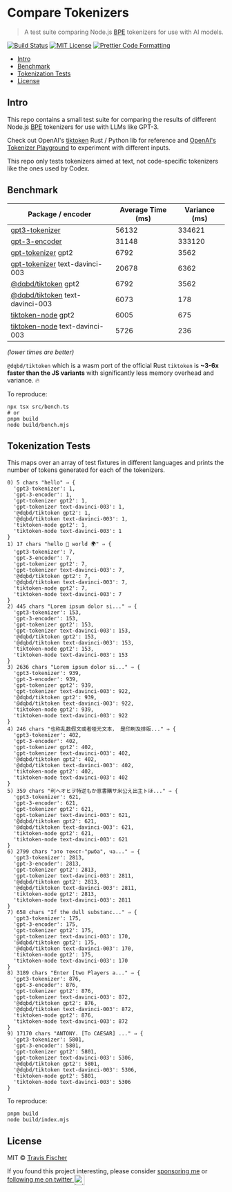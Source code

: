 # Compare Tokenizers <!-- omit in toc -->

> A test suite comparing Node.js [BPE](https://en.wikipedia.org/wiki/Byte_pair_encoding) tokenizers for use with AI models.

[![Build Status](https://github.com/transitive-bullshit/compare-tokenizers/actions/workflows/test.yml/badge.svg)](https://github.com/transitive-bullshit/compare-tokenizers/actions/workflows/test.yml) [![MIT License](https://img.shields.io/badge/license-MIT-blue)](https://github.com/transitive-bullshit/compare-tokenizers/blob/main/license) [![Prettier Code Formatting](https://img.shields.io/badge/code_style-prettier-brightgreen.svg)](https://prettier.io)

- [Intro](#intro)
- [Benchmark](#benchmark)
- [Tokenization Tests](#tokenization-tests)
- [License](#license)

## Intro

This repo contains a small test suite for comparing the results of different Node.js [BPE](https://en.wikipedia.org/wiki/Byte_pair_encoding) tokenizers for use with LLMs like GPT-3.

Check out OpenAI's [tiktoken](https://github.com/openai/tiktoken) Rust / Python lib for reference and [OpenAI's Tokenizer Playground](https://platform.openai.com/tokenizer) to experiment with different inputs.

This repo only tests tokenizers aimed at text, not code-specific tokenizers like the ones used by Codex.

## Benchmark

| Package / encoder                                                          | Average Time (ms) | Variance (ms) |
| -------------------------------------------------------------------------- | ----------------- | ------------- |
| [gpt3-tokenizer](https://github.com/botisan-ai/gpt3-tokenizer)             | 56132             | 334621        |
| [gpt-3-encoder](https://github.com/latitudegames/GPT-3-Encoder)            | 31148             | 333120        |
| [gpt-tokenizer](https://github.com/niieani/gpt-tokenizer) gpt2             | 6792              | 3562          |
| [gpt-tokenizer](https://github.com/niieani/gpt-tokenizer) text-davinci-003 | 20678             | 6362          |
| [@dqbd/tiktoken](https://github.com/dqbd/tiktoken) gpt2                    | 6792              | 3562          |
| [@dqbd/tiktoken](https://github.com/dqbd/tiktoken) text-davinci-003        | 6073              | 178           |
| [tiktoken-node](https://github.com/ceifa/tiktoken-node) gpt2               | 6005              | 675           |
| [tiktoken-node](https://github.com/ceifa/tiktoken-node) text-davinci-003   | 5726              | 236           |

_(lower times are better)_

`@dqbd/tiktoken` which is a wasm port of the official Rust `tiktoken` is **~3-6x faster than the JS variants** with significantly less memory overhead and variance. 🔥

To reproduce:

```
npx tsx src/bench.ts
# or
pnpm build
node build/bench.mjs
```

## Tokenization Tests

This maps over an array of test fixtures in different languages and prints the number of tokens generated for each of the tokenizers.

```
0) 5 chars "hello" ⇒ {
  'gpt3-tokenizer': 1,
  'gpt-3-encoder': 1,
  'gpt-tokenizer gpt2': 1,
  'gpt-tokenizer text-davinci-003': 1,
  '@dqbd/tiktoken gpt2': 1,
  '@dqbd/tiktoken text-davinci-003': 1,
  'tiktoken-node gpt2': 1,
  'tiktoken-node text-davinci-003': 1
}
1) 17 chars "hello 👋 world 🌍" ⇒ {
  'gpt3-tokenizer': 7,
  'gpt-3-encoder': 7,
  'gpt-tokenizer gpt2': 7,
  'gpt-tokenizer text-davinci-003': 7,
  '@dqbd/tiktoken gpt2': 7,
  '@dqbd/tiktoken text-davinci-003': 7,
  'tiktoken-node gpt2': 7,
  'tiktoken-node text-davinci-003': 7
}
2) 445 chars "Lorem ipsum dolor si..." ⇒ {
  'gpt3-tokenizer': 153,
  'gpt-3-encoder': 153,
  'gpt-tokenizer gpt2': 153,
  'gpt-tokenizer text-davinci-003': 153,
  '@dqbd/tiktoken gpt2': 153,
  '@dqbd/tiktoken text-davinci-003': 153,
  'tiktoken-node gpt2': 153,
  'tiktoken-node text-davinci-003': 153
}
3) 2636 chars "Lorem ipsum dolor si..." ⇒ {
  'gpt3-tokenizer': 939,
  'gpt-3-encoder': 939,
  'gpt-tokenizer gpt2': 939,
  'gpt-tokenizer text-davinci-003': 922,
  '@dqbd/tiktoken gpt2': 939,
  '@dqbd/tiktoken text-davinci-003': 922,
  'tiktoken-node gpt2': 939,
  'tiktoken-node text-davinci-003': 922
}
4) 246 chars "也称乱数假文或者哑元文本， 是印刷及排版..." ⇒ {
  'gpt3-tokenizer': 402,
  'gpt-3-encoder': 402,
  'gpt-tokenizer gpt2': 402,
  'gpt-tokenizer text-davinci-003': 402,
  '@dqbd/tiktoken gpt2': 402,
  '@dqbd/tiktoken text-davinci-003': 402,
  'tiktoken-node gpt2': 402,
  'tiktoken-node text-davinci-003': 402
}
5) 359 chars "利ヘオヒヲ特逆もか意書購サ米公え出主トほ..." ⇒ {
  'gpt3-tokenizer': 621,
  'gpt-3-encoder': 621,
  'gpt-tokenizer gpt2': 621,
  'gpt-tokenizer text-davinci-003': 621,
  '@dqbd/tiktoken gpt2': 621,
  '@dqbd/tiktoken text-davinci-003': 621,
  'tiktoken-node gpt2': 621,
  'tiktoken-node text-davinci-003': 621
}
6) 2799 chars "это текст-"рыба", ча..." ⇒ {
  'gpt3-tokenizer': 2813,
  'gpt-3-encoder': 2813,
  'gpt-tokenizer gpt2': 2813,
  'gpt-tokenizer text-davinci-003': 2811,
  '@dqbd/tiktoken gpt2': 2813,
  '@dqbd/tiktoken text-davinci-003': 2811,
  'tiktoken-node gpt2': 2813,
  'tiktoken-node text-davinci-003': 2811
}
7) 658 chars "If the dull substanc..." ⇒ {
  'gpt3-tokenizer': 175,
  'gpt-3-encoder': 175,
  'gpt-tokenizer gpt2': 175,
  'gpt-tokenizer text-davinci-003': 170,
  '@dqbd/tiktoken gpt2': 175,
  '@dqbd/tiktoken text-davinci-003': 170,
  'tiktoken-node gpt2': 175,
  'tiktoken-node text-davinci-003': 170
}
8) 3189 chars "Enter [two Players a..." ⇒ {
  'gpt3-tokenizer': 876,
  'gpt-3-encoder': 876,
  'gpt-tokenizer gpt2': 876,
  'gpt-tokenizer text-davinci-003': 872,
  '@dqbd/tiktoken gpt2': 876,
  '@dqbd/tiktoken text-davinci-003': 872,
  'tiktoken-node gpt2': 876,
  'tiktoken-node text-davinci-003': 872
}
9) 17170 chars "ANTONY. [To CAESAR] ..." ⇒ {
  'gpt3-tokenizer': 5801,
  'gpt-3-encoder': 5801,
  'gpt-tokenizer gpt2': 5801,
  'gpt-tokenizer text-davinci-003': 5306,
  '@dqbd/tiktoken gpt2': 5801,
  '@dqbd/tiktoken text-davinci-003': 5306,
  'tiktoken-node gpt2': 5801,
  'tiktoken-node text-davinci-003': 5306
}
```

To reproduce:

```
pnpm build
node build/index.mjs
```

## License

MIT © [Travis Fischer](https://transitivebullsh.it)

If you found this project interesting, please consider [sponsoring me](https://github.com/sponsors/transitive-bullshit) or <a href="https://twitter.com/transitive_bs">following me on twitter <img src="https://storage.googleapis.com/saasify-assets/twitter-logo.svg" alt="twitter" height="24px" align="center"></a>
